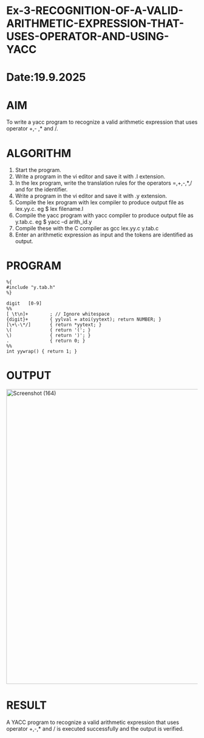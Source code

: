 # Ex-3-RECOGNITION-OF-A-VALID-ARITHMETIC-EXPRESSION-THAT-USES-OPERATOR-AND-USING-YACC
# Date:19.9.2025
# AIM
To write a yacc program to recognize a valid arithmetic expression that uses operator +,- ,* and /.
# ALGORITHM
1.	Start the program.
2.	Write a program in the vi editor and save it with .l extension.
3.	In the lex program, write the translation rules for the operators =,+,-,*,/ and for the identifier.
4.	Write a program in the vi editor and save it with .y extension.
5.	Compile the lex program with lex compiler to produce output file as lex.yy.c. eg $ lex filename.l
6.	Compile the yacc program with yacc compiler to produce output file as y.tab.c. eg $ yacc –d arith_id.y
7.	Compile these with the C compiler as gcc lex.yy.c y.tab.c
8.	Enter an arithmetic expression as input and the tokens are identified as output.
# PROGRAM
```
%{
#include "y.tab.h"
%}

digit   [0-9]
%%
[ \t\n]+        ; // Ignore whitespace
{digit}+        { yylval = atoi(yytext); return NUMBER; }
[\+\-\*/]       { return *yytext; }
\(              { return '('; }
\)              { return ')'; }
.               { return 0; }
%%
int yywrap() { return 1; }
```
# OUTPUT

<img width="912" height="774" alt="Screenshot (164)" src="https://github.com/user-attachments/assets/7d22694d-70c2-47ca-8d0d-5fd30dd1886c" />


# RESULT
A YACC program to recognize a valid arithmetic expression that uses operator +,-,* and / is executed successfully and the output is verified.
